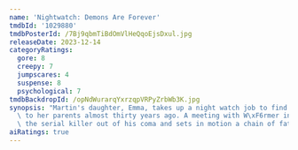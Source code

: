 ```yaml
---
name: 'Nightwatch: Demons Are Forever'
tmdbId: '1029880'
tmdbPosterId: /7Bj9qbmTiBdOmVlHeQqoEjsDxul.jpg
releaseDate: 2023-12-14
categoryRatings:
  gore: 8
  creepy: 7
  jumpscares: 4
  suspense: 8
  psychological: 7
tmdbBackdropId: /opNdWurarqYxrzqpVRPyZrbWb3K.jpg
synopsis: "Martin's daughter, Emma, takes up a night watch job to find out what happened\
  \ to her parents almost thirty years ago. A meeting with W\xF6rmer in his cell pulls\
  \ the serial killer out of his coma and sets in motion a chain of fateful events."
aiRatings: true
---
```


